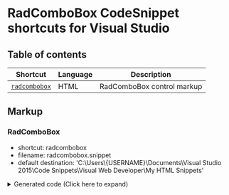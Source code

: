 # RadComboBox CodeSnippet shortcuts for Visual Studio

## Table of contents

| Shortcut | Language| Description |
| --- | --- | --- |
| [`radcombobox`](#radcombobox-control) | HTML | RadComboBox control markup |

## Markup

### RadComboBox 
- shortcut: radcombobox
- filename: radcombobox.snippet
- default destination: 'C:\Users\\{USERNAME}\Documents\Visual Studio 2015\Code Snippets\Visual Web Developer\My HTML Snippets'

<details>
<summary>Generated code (Click here to expand)</summary>

```html
<telerik:RadComboBox ID="RadComboBox1" runat="server" RenderMode="Lightweight">
    <Items>
        <telerik:RadComboBoxItem Text="Item 1" />
        <telerik:RadComboBoxItem Text="Item 2" />
        <telerik:RadComboBoxItem Text="Item 3" />
        <telerik:RadComboBoxItem Text="Item 4" />
    </Items>
</telerik:RadComboBox>
```

</details>
